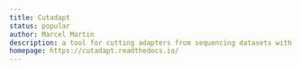 ```yaml
---
title: Cutadapt
status: popular
author: Marcel Martin
description: a tool for cutting adapters from sequencing datasets with many additional features such as quality trimming, demultiplexing, etc.
homepage: https://cutadapt.readthedocs.io/
---
```

